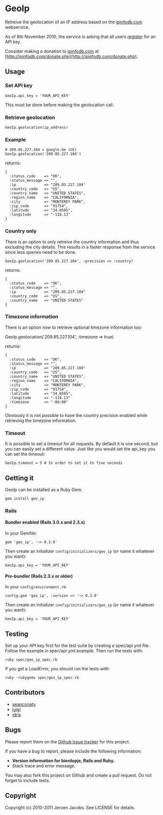 # GeoIp

Retreive the geolocation of an IP address based on the [ipinfodb.com](http://ipinfodb.com/) webservice.

As of 8th November 2010, the service is asking that all users [register](http://ipinfodb.com/register.php) for an API key.

Consider making a donation to [ipinfodb.com](http://ipinfodb.com/) at [http://ipinfodb.com/donate.php](http://ipinfodb.com/donate.php).

## Usage

### Set API key
    GeoIp.api_key = 'YOUR_API_KEY'

This must be done before making the geolocation call.

### Retrieve geolocation
    GeoIp.geolocation(ip_address)

### Example

    # 209.85.227.104 = google.be (US)
    GeoIp.geolocation('209.85.227.104')

returns:

    {
      :status_code    => "OK",
      :status_message => "",
      :ip             => "209.85.227.104"
      :country_code   => "US",
      :country_name   => "UNITED STATES",
      :region_name    => "CALIFORNIA",
      :city           => "MONTEREY PARK",
      :zip_code       => "91754",
      :latitude       => "34.0505",
      :longitude      => "-118.13"
    }

### Country only

There is an option to only retreive the country information and thus excluding the city details. This results in a faster response from the service since less queries need to be done.

    GeoIp.geolocation('209.85.227.104', :precision => :country)

returns:

    {
      :status_code    => "OK",
      :status_message => "",
      :ip             => "209.85.227.104"
      :country_code   => "US",
      :country_name   => "UNITED STATES"
    }

### Timezone information

There is an option now to retrieve optional timezone information too:

  GeoIp.geolocation('209.85.227.104', :timezone => true)

returns:

    {
      :status_code    => "OK",
      :status_message => "",
      :ip             => "209.85.227.104"
      :country_code   => "US",
      :country_name   => "UNITED STATES",
      :region_name    => "CALIFORNIA",
      :city           => "MONTEREY PARK",
      :zip_code       => "91754",
      :latitude       => "34.0505",
      :longitude      => "-118.13"
      :timezone       => "-08:00"
    }

Obviously it is not possible to have the country precision enabled while retrieving the timezone information.

### Timeout

It is possible to set a timeout for all requests. By default it is one second, but you can easily set a different value. Just like you would set the api_key you can set the timeout:

    GeoIp.timeout = 5 # In order to set it to five seconds

## Getting it

GeoIp can be installed as a Ruby Gem:

    gem install geo_ip

### Rails

#### Bundler enabled (Rails 3.0.x and 2.3.x)

In your Gemfile:

    gem 'geo_ip', '~> 0.3.0'

Then create an initializer `config/initializers/geo_ip` (or name it whatever you want):

    GeoIp.api_key = 'YOUR_API_KEY'

#### Pre-bundler (Rails 2.3.x or older)

In your `config/environment.rb`:

    config.gem 'geo_ip', :version => '~> 0.3.0'

Then create an initializer `config/initializers/geo_ip` (or name it whatever you want):

    GeoIp.api_key = 'YOUR_API_KEY'

## Testing

Set up your API key first for the test suite by creating a spec/api.yml file. Follow the example in spec/api.yml.example. Then run the tests with:

    ruby spec/geo_ip_spec.rb

If you get a LoadError, you should run the tests with:

    ruby -rubygems spec/geo_ip_spec.rb

## Contributors

* [seanconaty](https://github.com/seanconaty)
* [luigi](https://github.com/luigi)
* [idris](https://github.com/idris)

## Bugs

Please report them on the [Github issue tracker](https://github.com/jeroenj/geo_ip/issues)
for this project.

If you have a bug to report, please include the following information:

* **Version information for bierdopje, Rails and Ruby.**
* Stack trace and error message.

You may also fork this project on Github and create a pull request.
Do not forget to include tests.

## Copyright

Copyright (c) 2010-2011 Jeroen Jacobs. See LICENSE for details.
